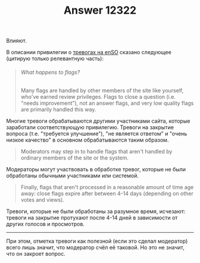 ﻿---
title: "Answer 12322"
se.owner.user_id: 176217
se.owner.display_name: "αλεχολυτ"
se.owner.link: "https://ru.meta.stackoverflow.com/users/176217/%ce%b1%ce%bb%ce%b5%cf%87%ce%bf%ce%bb%cf%85%cf%84"
se.answer_id: 12322
se.question_id: 12321
se.post_type: answer
se.is_accepted: False
---
<p>Влияют.</p>
<p>В описании привилегии о <a href="https://stackoverflow.com/help/privileges/flag-posts">тревогах на enSO</a> сказано следующее (цитирую только релевантную часть):</p>
<blockquote>
<h6>What happens to flags?</h6>
<p>Many flags are handled by other members of the site like yourself, who've earned review privileges. Flags to close a question (i.e. &quot;needs improvement&quot;), not an answer flags, and very low quality flags are primarily handled this way.</p>
</blockquote>
<p>Многие тревоги обрабатываются другими участниками сайта, которые заработали соответствующую привилегию. Тревоги на закрытие вопроса (т.е. &quot;требуется улучшение&quot;), &quot;не является ответом&quot; и &quot;очень низкое качество&quot; в основном обрабатываются таким образом.</p>
<blockquote>
<p>Moderators may step in to handle flags that aren't handled by ordinary members of the site or the system.</p>
</blockquote>
<p>Модераторы могут участвовать в обработке тревог, которые не были обработаны обычными участниками или системой.</p>
<blockquote>
<p>Finally, flags that aren't processed in a reasonable amount of time age away: close flags expire after between 4-14 days (depending on other votes and views).</p>
</blockquote>
<p>Тревоги, которые не были обработаны за разумное время, исчезают: тревоги на закрытие протухают после 4-14 дней в зависимости от других голосов и просмотров.</p>
<hr />
<p>При этом, отметка тревоги как полезной (если это сделал модератор) всего лишь значит, что модератор счёл её таковой. Но это не значит, что он закроет вопрос.</p>
